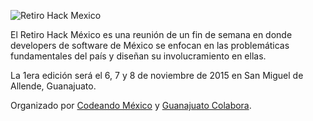 ![Retiro Hack Mexico](http://gtocolabora.org/wp-content/uploads/2015/08/Retiro-poster-1200x400.png)

El Retiro Hack México es una reunión de un fin de semana en donde developers de software de México se enfocan en las problemáticas fundamentales del país y diseñan su involucramiento en ellas.

La 1era edición será el 6, 7 y 8 de noviembre de 2015 en San Miguel de
Allende, Guanajuato.

Organizado por [Codeando México](http://codeandomexico.org) y [Guanajuato Colabora](http://gtocolabora.org/).
